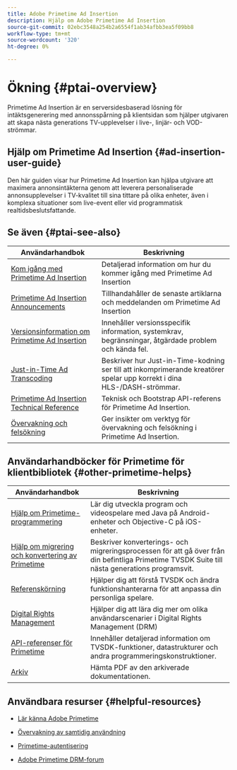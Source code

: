 ```yaml
---
title: Adobe Primetime Ad Insertion
description: Hjälp om Adobe Primetime Ad Insertion
source-git-commit: 02ebc3548a254b2a6554f1ab34afbb3ea5f09bb8
workflow-type: tm+mt
source-wordcount: '320'
ht-degree: 0%

---
```


# Ökning {#ptai-overview}

Primetime Ad Insertion är en serversidesbaserad lösning för intäktsgenerering med annonsspårning på klientsidan som hjälper utgivaren att skapa nästa generations TV-upplevelser i live-, linjär- och VOD-strömmar.

## Hjälp om Primetime Ad Insertion {#ad-insertion-user-guide}

Den här guiden visar hur Primetime Ad Insertion kan hjälpa utgivare att maximera annonsintäkterna genom att leverera personaliserade annonsupplevelser i TV-kvalitet till sina tittare på olika enheter, även i komplexa situationer som live-event eller vid programmatisk realtidsbeslutsfattande.

## Se även {#ptai-see-also}

| Användarhandbok | Beskrivning |
|---|---|
| [Kom igång med Primetime Ad Insertion](getting-started/get-started-overview.md) | Detaljerad information om hur du kommer igång med Primetime Ad Insertion |
| [Primetime Ad Insertion Announcements](announcements/overview.md) | Tillhandahåller de senaste artiklarna och meddelanden om Primetime Ad Insertion |
| [Versionsinformation om Primetime Ad Insertion](../release-notes/ptai-20x-release-notes.md) | Innehåller versionsspecifik information, systemkrav, begränsningar, åtgärdade problem och kända fel. |
| [Just-in-Time Ad Transcoding](just-in-time-transcoding/jit-transcoding-overview.md) | Beskriver hur Just-in-Time-kodning ser till att inkomprimerande kreatörer spelar upp korrekt i dina HLS-/DASH-strömmar. |
| [Primetime Ad Insertion Technical Reference](/help/primetime-ad-insertion/technical-reference/bootstrap-api.md) | Teknisk och Bootstrap API-referens för Primetime Ad Insertion. |
| [Övervakning och felsökning](/help/primetime-ad-insertion/performance-monitoring-debugging-reporting/performance-overview.md) | Ger insikter om verktyg för övervakning och felsökning i Primetime Ad Insertion. |

## Användarhandböcker för Primetime för klientbibliotek {#other-primetime-helps}

| Användarhandbok | Beskrivning |
|---|---|
| [Hjälp om Primetime-programmering](../programming/home.md) | Lär dig utveckla program och videospelare med Java på Android-enheter och Objective-C på iOS-enheter. |
| [Hjälp om migrering och konvertering av Primetime](../migration-guides/home.md) | Beskriver konverterings- och migreringsprocessen för att gå över från din befintliga Primetime TVSDK Suite till nästa generations programsvit. |
| [Referenskörning](../android-reference-implementation/home.md) | Hjälper dig att förstå TVSDK och ändra funktionshanterarna för att anpassa din personliga spelare. |
| [Digital Rights Management](../digital-rights-management/home.md) | Hjälper dig att lära dig mer om olika användarscenarier i Digital Rights Management (DRM) |
| [API-referenser för Primetime](../reference/api-references.md) | Innehåller detaljerad information om TVSDK-funktioner, datastrukturer och andra programmeringskonstruktioner. |
| [Arkiv](https://helpx.adobe.com/primetime/archives.html) | Hämta PDF av den arkiverade dokumentationen. |

## Användbara resurser {#helpful-resources}

* [Lär känna Adobe Primetime](https://www.adobe.com/in/marketing/primetime.html)

* [Övervakning av samtidig användning](https://tve.helpdocsonline.com/concurrency-monitoring-introduction)

* [Primetime-autentisering](https://tve.helpdocsonline.com/home)

* [Adobe Primetime DRM-forum](https://forums.adobe.com/community/adobe_access)

